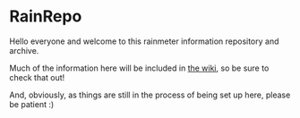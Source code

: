 # RainRepo
Hello everyone and welcome to this rainmeter information repository and archive.

Much of the information here will be included in [the wiki](https://github.com/Novadestin/rainrepo/wiki/%23-RainRepo-wiki:-Main-Index.), so be sure to check that out! 

And, obviously, as things are still in the process of being set up here, please be patient :)
